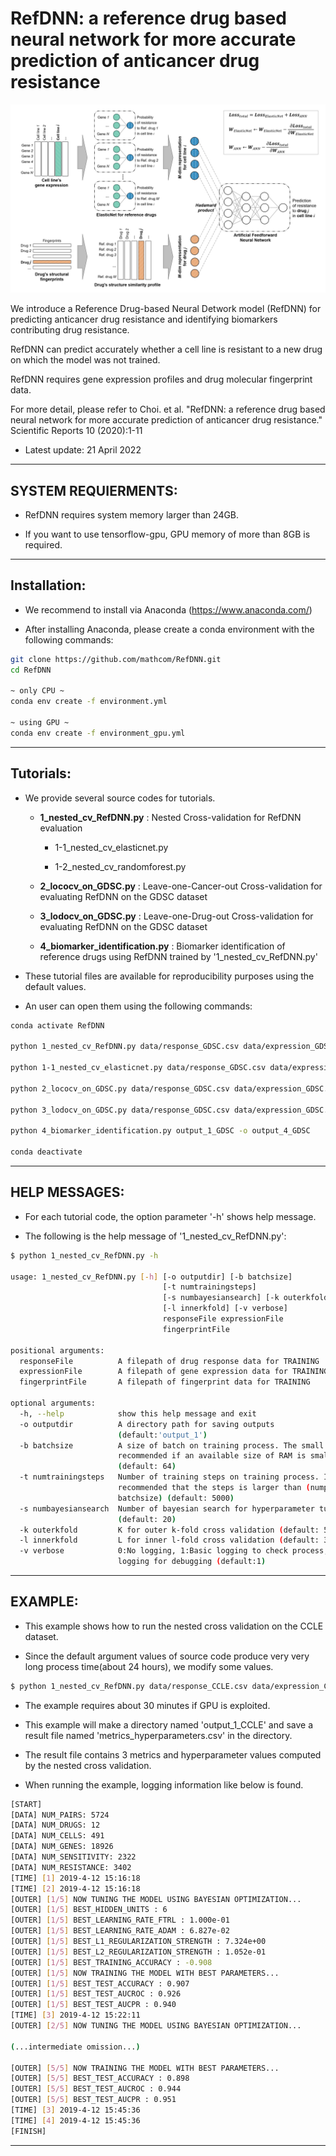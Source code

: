 # RefDNN: a reference drug based neural network for more accurate prediction of anticancer drug resistance

<img src="figs/overview_of_RefDNN.png" alt="thumbnail" width="800px" />

We introduce a Reference Drug-based Neural Detwork model (RefDNN) for predicting anticancer drug resistance and identifying biomarkers contributing drug resistance.

RefDNN can predict accurately whether a cell line is resistant to a new drug on which the model was not trained.

RefDNN requires gene expression profiles and drug molecular fingerprint data.

For more detail, please refer to Choi. et al. "RefDNN: a reference drug based neural network for more accurate prediction of anticancer drug resistance." Scientific Reports 10 (2020):1-11


* Latest update: 21 April 2022

--------------------------------------------------------------------------------------------
## SYSTEM REQUIERMENTS: 

- RefDNN requires system memory larger than 24GB.
    
- If you want to use tensorflow-gpu, GPU memory of more than 8GB is required.


--------------------------------------------------------------------------------------------
## Installation:

- We recommend to install via Anaconda (https://www.anaconda.com/)

- After installing Anaconda, please create a conda environment with the following commands:

```bash
git clone https://github.com/mathcom/RefDNN.git
cd RefDNN

~ only CPU ~
conda env create -f environment.yml

~ using GPU ~
conda env create -f environment_gpu.yml
```


--------------------------------------------------------------------------------------------
## Tutorials:

- We provide several source codes for tutorials.

    - **1_nested_cv_RefDNN.py** : Nested Cross-validation for RefDNN evaluation
	
	     - 1-1_nested_cv_elasticnet.py
		 
		 - 1-2_nested_cv_randomforest.py
	
	- **2_lococv_on_GDSC.py** : Leave-one-Cancer-out Cross-validation for evaluating RefDNN on the GDSC dataset
	
	- **3_lodocv_on_GDSC.py** : Leave-one-Drug-out Cross-validation for evaluating RefDNN on the GDSC dataset
	
	- **4_biomarker_identification.py** : Biomarker identification of reference drugs using RefDNN trained by '1_nested_cv_RefDNN.py'

- These tutorial files are available for reproducibility purposes using the default values.

- An user can open them using the following commands:

```bash
conda activate RefDNN

python 1_nested_cv_RefDNN.py data/response_GDSC.csv data/expression_GDSC.csv data/fingerprint_GDSC.csv -o output_1_GDSC

python 1-1_nested_cv_elasticnet.py data/response_GDSC.csv data/expression_GDSC.csv data/fingerprint_GDSC.csv -o output_1-1_GDSC

python 2_lococv_on_GDSC.py data/response_GDSC.csv data/expression_GDSC.csv data/fingerprint_GDSC.csv data/cell_annotation_GDSC.txt -o output_2_lococv_GDSC

python 3_lodocv_on_GDSC.py data/response_GDSC.csv data/expression_GDSC.csv data/fingerprint_GDSC.csv -o output_3_lodocv_GDSC

python 4_biomarker_identification.py output_1_GDSC -o output_4_GDSC

conda deactivate
```


--------------------------------------------------------------------------------------------
## HELP MESSAGES:

- For each tutorial code, the option parameter '-h' shows help message.

- The following is the help message of '1_nested_cv_RefDNN.py':

```bash    
$ python 1_nested_cv_RefDNN.py -h

usage: 1_nested_cv_RefDNN.py [-h] [-o outputdir] [-b batchsize]
								  [-t numtrainingsteps]
								  [-s numbayesiansearch] [-k outerkfold]
								  [-l innerkfold] [-v verbose]
								  responseFile expressionFile
								  fingerprintFile

positional arguments:
  responseFile          A filepath of drug response data for TRAINING
  expressionFile        A filepath of gene expression data for TRAINING
  fingerprintFile       A filepath of fingerprint data for TRAINING

optional arguments:
  -h, --help            show this help message and exit
  -o outputdir          A directory path for saving outputs
						(default:'output_1')
  -b batchsize          A size of batch on training process. The small size is
						recommended if an available size of RAM is small
						(default: 64)
  -t numtrainingsteps   Number of training steps on training process. It is
						recommended that the steps is larger than (numpairs /
						batchsize) (default: 5000)
  -s numbayesiansearch  Number of bayesian search for hyperparameter tuning
						(default: 20)
  -k outerkfold         K for outer k-fold cross validation (default: 5)
  -l innerkfold         L for inner l-fold cross validation (default: 3)
  -v verbose            0:No logging, 1:Basic logging to check process, 2:Full
						logging for debugging (default:1)
```

    
--------------------------------------------------------------------------------------------
## EXAMPLE:

- This example shows how to run the nested cross validation on the CCLE dataset.

- Since the default argument values of source code produce very very long process time(about 24 hours), we modify some values.

```bash
$ python 1_nested_cv_RefDNN.py data/response_CCLE.csv data/expression_CCLE.csv data/fingerprint_CCLE.csv -o output_1_CCLE -s 10 -t 1000 -b 32
```

- The example requires about 30 minutes if GPU is exploited.

- This example will make a directory named 'output_1_CCLE' and save a result file named 'metrics_hyperparameters.csv' in the directory.

- The result file contains 3 metrics and hyperparameter values computed by the nested cross validation.

- When running the example, logging information like below is found.

```bash
[START]
[DATA] NUM_PAIRS: 5724
[DATA] NUM_DRUGS: 12
[DATA] NUM_CELLS: 491
[DATA] NUM_GENES: 18926
[DATA] NUM_SENSITIVITY: 2322
[DATA] NUM_RESISTANCE: 3402
[TIME] [1] 2019-4-12 15:16:18
[TIME] [2] 2019-4-12 15:16:18
[OUTER] [1/5] NOW TUNING THE MODEL USING BAYESIAN OPTIMIZATION...
[OUTER] [1/5] BEST_HIDDEN_UNITS : 6
[OUTER] [1/5] BEST_LEARNING_RATE_FTRL : 1.000e-01
[OUTER] [1/5] BEST_LEARNING_RATE_ADAM : 6.827e-02
[OUTER] [1/5] BEST_L1_REGULARIZATION_STRENGTH : 7.324e+00
[OUTER] [1/5] BEST_L2_REGULARIZATION_STRENGTH : 1.052e-01
[OUTER] [1/5] BEST_TRAINING_ACCURACY : -0.908
[OUTER] [1/5] NOW TRAINING THE MODEL WITH BEST PARAMETERS...
[OUTER] [1/5] BEST_TEST_ACCURACY : 0.907
[OUTER] [1/5] BEST_TEST_AUCROC : 0.926
[OUTER] [1/5] BEST_TEST_AUCPR : 0.940
[TIME] [3] 2019-4-12 15:22:11
[OUTER] [2/5] NOW TUNING THE MODEL USING BAYESIAN OPTIMIZATION...

(...intermediate omission...)

[OUTER] [5/5] NOW TRAINING THE MODEL WITH BEST PARAMETERS...
[OUTER] [5/5] BEST_TEST_ACCURACY : 0.898
[OUTER] [5/5] BEST_TEST_AUCROC : 0.944
[OUTER] [5/5] BEST_TEST_AUCPR : 0.951
[TIME] [3] 2019-4-12 15:45:36
[TIME] [4] 2019-4-12 15:45:36
[FINISH]
```

--------------------------------------------------------------------------------------------
